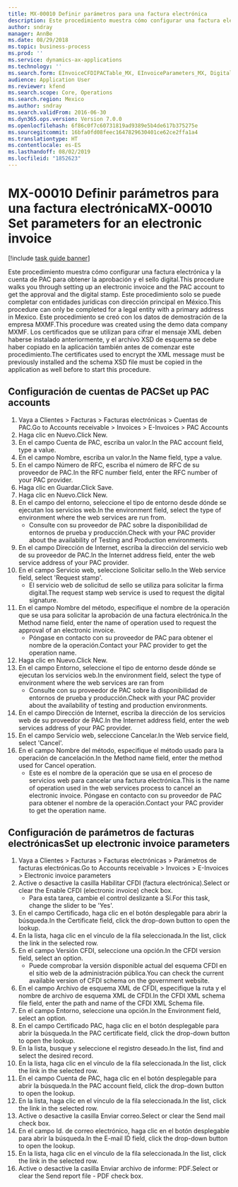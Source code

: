 ```yaml
---
title: MX-00010 Definir parámetros para una factura electrónica
description: Este procedimiento muestra cómo configurar una factura electrónica y la cuenta de PAC para obtener la aprobación y el sello digital.
author: sndray
manager: AnnBe
ms.date: 08/29/2018
ms.topic: business-process
ms.prod: ''
ms.service: dynamics-ax-applications
ms.technology: ''
ms.search.form: EInvoiceCFDIPACTable_MX, EInvoiceParameters_MX, DigitalCertificateLookup
audience: Application User
ms.reviewer: kfend
ms.search.scope: Core, Operations
ms.search.region: Mexico
ms.author: sndray
ms.search.validFrom: 2016-06-30
ms.dyn365.ops.version: Version 7.0.0
ms.openlocfilehash: 6f86c0f7c60731819ad9389e5b4de617b375275e
ms.sourcegitcommit: 16bfa0fd08feec1647829630401ce62ce2ffa1a4
ms.translationtype: HT
ms.contentlocale: es-ES
ms.lasthandoff: 08/02/2019
ms.locfileid: "1852623"
---
```

# <a name="mx-00010-set-parameters-for-an-electronic-invoice"></a><span data-ttu-id="f3a6c-103">MX-00010 Definir parámetros para una factura electrónica</span><span class="sxs-lookup"><span data-stu-id="f3a6c-103">MX-00010 Set parameters for an electronic invoice</span></span>

[!include [task guide banner](../../includes/task-guide-banner.md)]

<span data-ttu-id="f3a6c-104">Este procedimiento muestra cómo configurar una factura electrónica y la cuenta de PAC para obtener la aprobación y el sello digital.</span><span class="sxs-lookup"><span data-stu-id="f3a6c-104">This procedure walks you through setting up an electronic invoice and the PAC account to get the approval and the digital stamp.</span></span> <span data-ttu-id="f3a6c-105">Este procedimiento solo se puede completar con entidades jurídicas con dirección principal en México.</span><span class="sxs-lookup"><span data-stu-id="f3a6c-105">This procedure can only be completed for a legal entity with a primary address in Mexico.</span></span> <span data-ttu-id="f3a6c-106">Este procedimiento se creó con los datos de demostración de la empresa MXMF.</span><span class="sxs-lookup"><span data-stu-id="f3a6c-106">This procedure was created using the demo data company MXMF.</span></span> <span data-ttu-id="f3a6c-107">Los certificados que se utilizan para cifrar el mensaje XML deben haberse instalado anteriormente, y el archivo XSD de esquema se debe haber copiado en la aplicación también antes de comenzar este procedimiento.</span><span class="sxs-lookup"><span data-stu-id="f3a6c-107">The certificates used to encrypt the XML message must be previously installed and the schema XSD file must be copied in the application as well before to start this procedure.</span></span>


## <a name="set-up-pac-accounts"></a><span data-ttu-id="f3a6c-108">Configuración de cuentas de PAC</span><span class="sxs-lookup"><span data-stu-id="f3a6c-108">Set up PAC accounts</span></span>
1. <span data-ttu-id="f3a6c-109">Vaya a Clientes > Facturas > Facturas electrónicas > Cuentas de PAC.</span><span class="sxs-lookup"><span data-stu-id="f3a6c-109">Go to Accounts receivable > Invoices > E-Invoices > PAC Accounts</span></span>
2. <span data-ttu-id="f3a6c-110">Haga clic en Nuevo.</span><span class="sxs-lookup"><span data-stu-id="f3a6c-110">Click New.</span></span>
3. <span data-ttu-id="f3a6c-111">En el campo Cuenta de PAC, escriba un valor.</span><span class="sxs-lookup"><span data-stu-id="f3a6c-111">In the PAC account field, type a value.</span></span>
4. <span data-ttu-id="f3a6c-112">En el campo Nombre, escriba un valor.</span><span class="sxs-lookup"><span data-stu-id="f3a6c-112">In the Name field, type a value.</span></span>
5. <span data-ttu-id="f3a6c-113">En el campo Número de RFC, escriba el número de RFC de su proveedor de PAC.</span><span class="sxs-lookup"><span data-stu-id="f3a6c-113">In the RFC number field, enter the RFC number of your PAC provider.</span></span>
6. <span data-ttu-id="f3a6c-114">Haga clic en Guardar.</span><span class="sxs-lookup"><span data-stu-id="f3a6c-114">Click Save.</span></span>
7. <span data-ttu-id="f3a6c-115">Haga clic en Nuevo.</span><span class="sxs-lookup"><span data-stu-id="f3a6c-115">Click New.</span></span>
8. <span data-ttu-id="f3a6c-116">En el campo del entorno, seleccione el tipo de entorno desde dónde se ejecutan los servicios web.</span><span class="sxs-lookup"><span data-stu-id="f3a6c-116">In the environment field, select the type of environment where the web services are run from.</span></span>
    * <span data-ttu-id="f3a6c-117">Consulte con su proveedor de PAC sobre la disponibilidad de entornos de prueba y producción.</span><span class="sxs-lookup"><span data-stu-id="f3a6c-117">Check with your PAC provider about the availability of Testing and Production environments.</span></span>  
9. <span data-ttu-id="f3a6c-118">En el campo Dirección de Internet, escriba la dirección del servicio web de su proveedor de PAC.</span><span class="sxs-lookup"><span data-stu-id="f3a6c-118">In the Internet address field, enter the web service address of your PAC provider.</span></span>
10. <span data-ttu-id="f3a6c-119">En el campo Servicio web, seleccione Solicitar sello.</span><span class="sxs-lookup"><span data-stu-id="f3a6c-119">In the Web service field, select 'Request stamp'.</span></span>
    * <span data-ttu-id="f3a6c-120">El servicio web de solicitud de sello se utiliza para solicitar la firma digital.</span><span class="sxs-lookup"><span data-stu-id="f3a6c-120">The request stamp web service is used to request the digital signature.</span></span>  
11. <span data-ttu-id="f3a6c-121">En el campo Nombre del método, especifique el nombre de la operación que se usa para solicitar la aprobación de una factura electrónica.</span><span class="sxs-lookup"><span data-stu-id="f3a6c-121">In the Method name field, enter the name of operation used to request the approval of an electronic invoice.</span></span>
    * <span data-ttu-id="f3a6c-122">Póngase en contacto con su proveedor de PAC para obtener el nombre de la operación.</span><span class="sxs-lookup"><span data-stu-id="f3a6c-122">Contact your PAC provider to get the operation name.</span></span>  
12. <span data-ttu-id="f3a6c-123">Haga clic en Nuevo.</span><span class="sxs-lookup"><span data-stu-id="f3a6c-123">Click New.</span></span>
13. <span data-ttu-id="f3a6c-124">En el campo Entorno, seleccione el tipo de entorno desde dónde se ejecutan los servicios web.</span><span class="sxs-lookup"><span data-stu-id="f3a6c-124">In the environment field, select the type of environment where the web services are ran from</span></span>
    * <span data-ttu-id="f3a6c-125">Consulte con su proveedor de PAC sobre la disponibilidad de entornos de prueba y producción.</span><span class="sxs-lookup"><span data-stu-id="f3a6c-125">Check with your PAC provider about the availability of testing and production environments.</span></span>  
14. <span data-ttu-id="f3a6c-126">En el campo Dirección de Internet, escriba la dirección de los servicios web de su proveedor de PAC.</span><span class="sxs-lookup"><span data-stu-id="f3a6c-126">In the Internet address field, enter the web services address of your PAC provider.</span></span>
15. <span data-ttu-id="f3a6c-127">En el campo Servicio web, seleccione Cancelar.</span><span class="sxs-lookup"><span data-stu-id="f3a6c-127">In the Web service field, select 'Cancel'.</span></span>
16. <span data-ttu-id="f3a6c-128">En el campo Nombre del método, especifique el método usado para la operación de cancelación.</span><span class="sxs-lookup"><span data-stu-id="f3a6c-128">In the Method name field, enter the method used for Cancel operation.</span></span>
    * <span data-ttu-id="f3a6c-129">Este es el nombre de la operación que se usa en el proceso de servicios web para cancelar una factura electrónica.</span><span class="sxs-lookup"><span data-stu-id="f3a6c-129">This is the name of operation used in the web services process to cancel an electronic invoice.</span></span> <span data-ttu-id="f3a6c-130">Póngase en contacto con su proveedor de PAC para obtener el nombre de la operación.</span><span class="sxs-lookup"><span data-stu-id="f3a6c-130">Contact your PAC provider to get the operation name.</span></span>  

## <a name="set-up-electronic-invoice-parameters"></a><span data-ttu-id="f3a6c-131">Configuración de parámetros de facturas electrónicas</span><span class="sxs-lookup"><span data-stu-id="f3a6c-131">Set up electronic invoice parameters</span></span>
1. <span data-ttu-id="f3a6c-132">Vaya a Clientes > Facturas > Facturas electrónicas > Parámetros de facturas electrónicas.</span><span class="sxs-lookup"><span data-stu-id="f3a6c-132">Go to Accounts receivable > Invoices > E-Invoices > Electronic invoice parameters</span></span>
2. <span data-ttu-id="f3a6c-133">Active o desactive la casilla Habilitar CFDI (factura electrónica).</span><span class="sxs-lookup"><span data-stu-id="f3a6c-133">Select or clear the Enable CFDI (electronic invoice) check box.</span></span>
    * <span data-ttu-id="f3a6c-134">Para esta tarea, cambie el control deslizante a Sí.</span><span class="sxs-lookup"><span data-stu-id="f3a6c-134">For this task, change the slider to be 'Yes'.</span></span>  
3. <span data-ttu-id="f3a6c-135">En el campo Certificado, haga clic en el botón desplegable para abrir la búsqueda.</span><span class="sxs-lookup"><span data-stu-id="f3a6c-135">In the Certificate field, click the drop-down button to open the lookup.</span></span>
4. <span data-ttu-id="f3a6c-136">En la lista, haga clic en el vínculo de la fila seleccionada.</span><span class="sxs-lookup"><span data-stu-id="f3a6c-136">In the list, click the link in the selected row.</span></span>
5. <span data-ttu-id="f3a6c-137">En el campo Versión CFDI, seleccione una opción.</span><span class="sxs-lookup"><span data-stu-id="f3a6c-137">In the CFDI version field, select an option.</span></span>
    * <span data-ttu-id="f3a6c-138">Puede comprobar la versión disponible actual del esquema CFDI en el sitio web de la administración pública.</span><span class="sxs-lookup"><span data-stu-id="f3a6c-138">You can check the current available version of CFDI schema on the government website.</span></span>  
6. <span data-ttu-id="f3a6c-139">En el campo Archivo de esquema XML de CFDI, especifique la ruta y el nombre de archivo de esquema XML de CFDI.</span><span class="sxs-lookup"><span data-stu-id="f3a6c-139">In the CFDI XML schema file field, enter the path and name of the CFDI XML Schema file.</span></span>
7. <span data-ttu-id="f3a6c-140">En el campo Entorno, seleccione una opción.</span><span class="sxs-lookup"><span data-stu-id="f3a6c-140">In the Environment field, select an option.</span></span>
8. <span data-ttu-id="f3a6c-141">En el campo Certificado PAC, haga clic en el botón desplegable para abrir la búsqueda.</span><span class="sxs-lookup"><span data-stu-id="f3a6c-141">In the PAC certificate field, click the drop-down button to open the lookup.</span></span>
9. <span data-ttu-id="f3a6c-142">En la lista, busque y seleccione el registro deseado.</span><span class="sxs-lookup"><span data-stu-id="f3a6c-142">In the list, find and select the desired record.</span></span>
10. <span data-ttu-id="f3a6c-143">En la lista, haga clic en el vínculo de la fila seleccionada.</span><span class="sxs-lookup"><span data-stu-id="f3a6c-143">In the list, click the link in the selected row.</span></span>
11. <span data-ttu-id="f3a6c-144">En el campo Cuenta de PAC, haga clic en el botón desplegable para abrir la búsqueda.</span><span class="sxs-lookup"><span data-stu-id="f3a6c-144">In the PAC account field, click the drop-down button to open the lookup.</span></span>
12. <span data-ttu-id="f3a6c-145">En la lista, haga clic en el vínculo de la fila seleccionada.</span><span class="sxs-lookup"><span data-stu-id="f3a6c-145">In the list, click the link in the selected row.</span></span>
13. <span data-ttu-id="f3a6c-146">Active o desactive la casilla Enviar correo.</span><span class="sxs-lookup"><span data-stu-id="f3a6c-146">Select or clear the Send mail check box.</span></span>
14. <span data-ttu-id="f3a6c-147">En el campo Id. de correo electrónico, haga clic en el botón desplegable para abrir la búsqueda.</span><span class="sxs-lookup"><span data-stu-id="f3a6c-147">In the E-mail ID field, click the drop-down button to open the lookup.</span></span>
15. <span data-ttu-id="f3a6c-148">En la lista, haga clic en el vínculo de la fila seleccionada.</span><span class="sxs-lookup"><span data-stu-id="f3a6c-148">In the list, click the link in the selected row.</span></span>
16. <span data-ttu-id="f3a6c-149">Active o desactive la casilla Enviar archivo de informe: PDF.</span><span class="sxs-lookup"><span data-stu-id="f3a6c-149">Select or clear the Send report file - PDF check box.</span></span>

